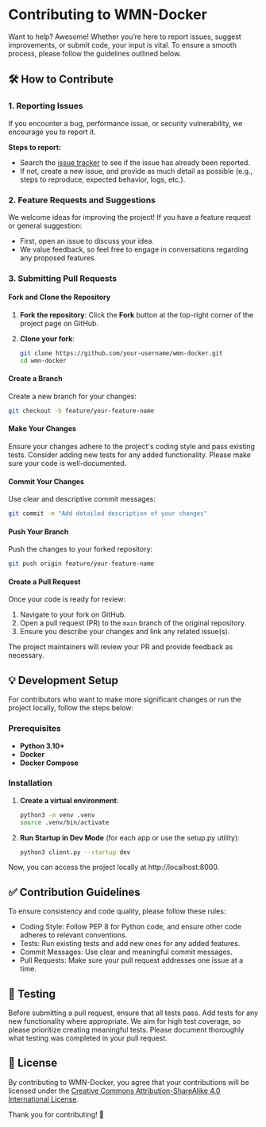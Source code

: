 # Contributing to WMN-Docker
Want to help? Awesome! Whether you’re here to report issues, suggest improvements, or submit code, your input is vital. To ensure a smooth process, please follow the guidelines outlined below.

## 🛠️ How to Contribute
### 1. Reporting Issues
If you encounter a bug, performance issue, or security vulnerability, we encourage you to report it. 

**Steps to report:**
- Search the [issue tracker](https://github.com/kodamaChameleon/wmn-docker/issues) to see if the issue has already been reported.
- If not, create a new issue, and provide as much detail as possible (e.g., steps to reproduce, expected behavior, logs, etc.).

### 2. Feature Requests and Suggestions
We welcome ideas for improving the project! If you have a feature request or general suggestion:
- First, open an issue to discuss your idea.
- We value feedback, so feel free to engage in conversations regarding any proposed features.

### 3. Submitting Pull Requests
#### **Fork and Clone the Repository**
1. **Fork the repository**:
   Click the **Fork** button at the top-right corner of the project page on GitHub.
   
2. **Clone your fork**:
   ```bash
   git clone https://github.com/your-username/wmn-docker.git
   cd wmn-docker

#### **Create a Branch**
Create a new branch for your changes:
```bash
git checkout -b feature/your-feature-name
```

#### **Make Your Changes**
Ensure your changes adhere to the project's coding style and pass existing tests. Consider adding new tests for any added functionality. Please make sure your code is well-documented.

#### **Commit Your Changes**
Use clear and descriptive commit messages:
```bash
git commit -m "Add detailed description of your changes"
```

#### **Push Your Branch**
Push the changes to your forked repository:
```bash
git push origin feature/your-feature-name
```

#### **Create a Pull Request**
Once your code is ready for review:
1. Navigate to your fork on GitHub.
2. Open a pull request (PR) to the `main` branch of the original repository.
3. Ensure you describe your changes and link any related issue(s).

The project maintainers will review your PR and provide feedback as necessary.

## 💡 Development Setup

For contributors who want to make more significant changes or run the project locally, follow the steps below:

### Prerequisites

- **Python 3.10+**
- **Docker**
- **Docker Compose**

### Installation

1. **Create a virtual environment**:
   ```bash
   python3 -m venv .venv
   source .venv/bin/activate
   ```
2. **Run Startup in Dev Mode** (for each app or use the setup.py utility):
   ```bash
   python3 client.py --startup dev
   ```
   
Now, you can access the project locally at http://localhost:8000.

## ✅ Contribution Guidelines
To ensure consistency and code quality, please follow these rules:

- Coding Style: Follow PEP 8 for Python code, and ensure other code adheres to relevant conventions.
- Tests: Run existing tests and add new ones for any added features.
- Commit Messages: Use clear and meaningful commit messages.
- Pull Requests: Make sure your pull request addresses one issue at a time.

## 🧪 Testing
Before submitting a pull request, ensure that all tests pass. Add tests for any new functionality where appropriate. We aim for high test coverage, so please prioritize creating meaningful tests. Please document thoroughly what testing was completed in your pull request.

## 📄 License
By contributing to WMN-Docker, you agree that your contributions will be licensed under the [Creative Commons Attribution-ShareAlike 4.0 International License](http://creativecommons.org/licenses/by-sa/4.0/).

Thank you for contributing! 🌟
